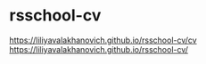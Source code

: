 # rsschool-cv
https://liliyavalakhanovich.github.io/rsschool-cv/cv
https://liliyavalakhanovich.github.io/rsschool-cv/